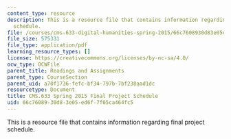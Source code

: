 ```yaml
---
content_type: resource
description: This is a resource file that contains information regarding final project
  schedule.
file: /courses/cms-633-digital-humanities-spring-2015/66c7608930d83e05ed6f7f05ca464fc5_MITCMS_633S15_FinalProject.pdf
file_size: 575331
file_type: application/pdf
learning_resource_types: []
license: https://creativecommons.org/licenses/by-nc-sa/4.0/
ocw_type: OCWFile
parent_title: Readings and Assignments
parent_type: CourseSection
parent_uid: a70f1736-fefc-bf34-797b-7bf238aad1dc
resourcetype: Document
title: CMS.633 Spring 2015 Final Project Schedule
uid: 66c76089-30d8-3e05-ed6f-7f05ca464fc5
---
```

This is a resource file that contains information regarding final project schedule.